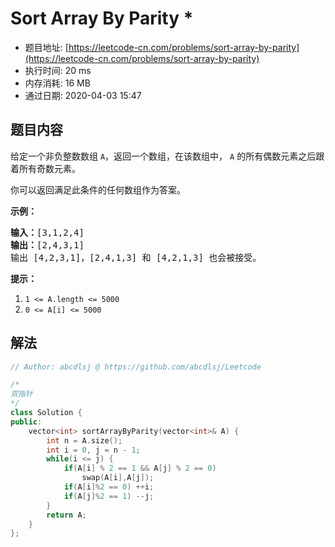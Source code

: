 # Sort Array By Parity *
- 题目地址: [https://leetcode-cn.com/problems/sort-array-by-parity](https://leetcode-cn.com/problems/sort-array-by-parity)
- 执行时间: 20 ms
- 内存消耗: 16 MB
- 通过日期: 2020-04-03 15:47

## 题目内容
<p>给定一个非负整数数组 <code>A</code>，返回一个数组，在该数组中， <code>A</code> 的所有偶数元素之后跟着所有奇数元素。</p>

<p>你可以返回满足此条件的任何数组作为答案。</p>



<p><strong>示例：</strong></p>

<pre><strong>输入：</strong>[3,1,2,4]
<strong>输出：</strong>[2,4,3,1]
输出 [4,2,3,1]，[2,4,1,3] 和 [4,2,1,3] 也会被接受。
</pre>



<p><strong>提示：</strong></p>

<ol>
	<li><code>1 <= A.length <= 5000</code></li>
	<li><code>0 <= A[i] <= 5000</code></li>
</ol>


## 解法
```cpp
// Author: abcdlsj @ https://github.com/abcdlsj/Leetcode

/*
双指针
*/
class Solution {
public:
    vector<int> sortArrayByParity(vector<int>& A) {
        int n = A.size();
        int i = 0, j = n - 1;
        while(i <= j) {
            if(A[i] % 2 == 1 && A[j] % 2 == 0)
                swap(A[i],A[j]);
            if(A[i]%2 == 0) ++i;
            if(A[j]%2 == 1) --j;
        }
        return A;
    }
};

```